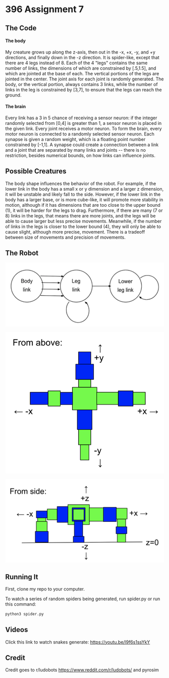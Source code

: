 # 396 Assignment 7

## The Code

#### The body
My creature grows up along the z-axis, then out in the -x, +x, -y, and +y directions, and finally down in the -z direction. It is spider-like, except that there are 4 legs instead of 8. Each of the 4 "legs" contains the same number of links, the dimensions of which are constrained by [.5,1.5], and which are jointed at the base of each. The vertical portions of the legs are jointed in the center. The joint axis for each joint is randomly generated. The body, or the vertical portion, always contains 3 links, while the number of links in the leg is constrained by [3,7], to ensure that the legs can reach the ground.

#### The brain
Every link has a 3 in 5 chance of receiving a sensor neuron: if the integer randomly selected from [0,4] is greater than 1, a sensor neuron is placed in the given link. Every joint receives a motor neuron. To form the brain, every motor neuron is connected to a randomly selected sensor neuron. Each synapse is given a random weight, which is a floating point number constrained by [-1,1]. A synapse could create a connection between a link and a joint that are separated by many links and joints -- there is no restriction, besides numerical bounds, on how links can influence joints.

## Possible Creatures

The body shape influences the behavior of the robot. For example, if the lower link in the body has a small x or y dimension and a larger z dimension, it will be unstable and likely fall to the side. However, if the lower link in the body has a larger base, or is more cube-like, it will promote more stability in motion, although if it has dimensions that are too close to the upper bound (1), it will be harder for the legs to drag. Furthermore, if there are many (7 or 8) links in the legs, that means there are more joints, and the legs will be able to cause larger but less precise movements. Meanwhile, if the number of links in the legs is closer to the lower bound (4), they will only be able to cause slight, although more precise, movement. There is a tradeoff between size of movements and precision of movements.

## The Robot
![alt text](https://github.com/juliagangi/mybots/blob/3DCreature/robotcycle.png?raw=true)

![alt text](https://github.com/juliagangi/mybots/blob/3DCreature/fromabove.png?raw=true)

![alt text](https://github.com/juliagangi/mybots/blob/3DCreature/sideview.png?raw=true)

## Running It

First, clone my repo to your computer.

To watch a series of random spiders being generated, run spider.py or run this command:

```bash
python3 spider.py
```

## Videos

Click this link to watch snakes generate: <https://youtu.be/l9f6s1ssYkY>

## Credit

Credit goes to r/ludobots <https://www.reddit.com/r/ludobots/> and pyrosim

